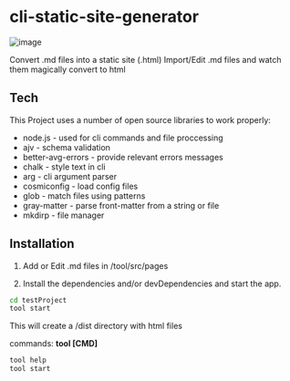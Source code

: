 # cli-static-site-generator

![image](https://user-images.githubusercontent.com/81875051/199852562-161079f5-99fc-46ac-b84f-2a04165ad6f4.png)


Convert .md files into a static site (.html)
Import/Edit .md files and watch them magically convert to html
## Tech

This Project uses a number of open source libraries to work properly:

- node.js - used for cli commands and file proccessing
- ajv - schema validation
- better-avg-errors - provide relevant errors messages
- chalk - style text in cli
- arg - cli argument parser
- cosmiconfig - load config files
- glob - match files using patterns
- gray-matter - parse front-matter from a string or file
- mkdirp - file manager

## Installation
1. Add or Edit .md files in /tool/src/pages

2. Install the dependencies and/or devDependencies and start the app.

```sh
cd testProject
tool start
```

This will create a /dist directory with html files

commands: **tool [CMD]**

```sh
tool help
tool start
```
